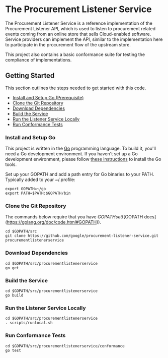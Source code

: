 # The Procurement Listener Service #


The Procurement Listener Service is a reference implementation of the 
Procurement Listener API, which is used to listen to procurement related
events coming from an online store that sells Cloud-enabled software. 
Service providers can implement the API, similar to the implementation
here to participate in the procurement flow of the upstream store.

<p>This project also contains a basic conformance suite for testing the
compliance of implementations.


## Getting Started

This section outlines the steps needed to get started with this code.

- [Install and Setup Go (Prerequisite)](#install-and-setup-go)
- [Clone the Git Repository](#clone-the-git-repository)
- [Download Dependencies](#download-dependencies)
- [Build the Service](#build-the-service)
- [Run the Listener Service Locally](#run-the-listener-service-locally)
- [Run Conformance Tests](#run-conformance-tests)

### Install and Setup Go

This project is written in the [Go](http://golang.org) programming language.
To build it, you'll need a Go development environment. If you haven't set up a Go development
environment, please follow [these instructions](http://golang.org/doc/code.html)
to install the Go tools.

Set up your GOPATH and add a path entry for Go binaries to your PATH. Typically
added to your ~/.profile:

```shell
export GOPATH=~/go
export PATH=$PATH:$GOPATH/bin
```

### Clone the Git Repository

The commands below require that you have $GOPATH set ([$GOPATH
docs](https://golang.org/doc/code.html#GOPATH)).

```shell
cd $GOPATH/src
git clone https://github.com/google/procurement-listener-service.git procurementlistenerservice
```

### Download Dependencies

```shell
cd $GOPATH/src/procurementlistenerservice
go get
```

### Build the Service

```shell
cd $GOPATH/src/procurementlistenerservice
go build
```

### Run the Listener Service Locally
```shell
cd $GOPATH/src/procurementlistenerservice
. scripts/runlocal.sh
```

### Run Conformance Tests
```shell
cd $GOPATH/src/procurementlistenerservice/conformance
go test
```

